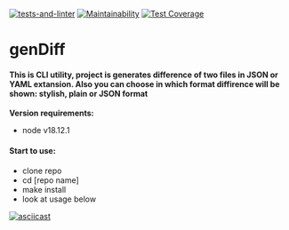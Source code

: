 [![tests-and-linter](https://github.com/Bobronaud/frontend-project-46/actions/workflows/tests-and-linter.yml/badge.svg)](https://github.com/Bobronaud/frontend-project-46/actions/workflows/tests-and-linter.yml)
[![Maintainability](https://api.codeclimate.com/v1/badges/c070aea8963d28ad8455/maintainability)](https://codeclimate.com/github/Bobronaud/frontend-project-46/maintainability)
[![Test Coverage](https://api.codeclimate.com/v1/badges/c070aea8963d28ad8455/test_coverage)](https://codeclimate.com/github/Bobronaud/frontend-project-46/test_coverage)
# genDiff
#### This is CLI utility, project is generates difference of two files in JSON or YAML extansion. Also you can choose in which format diffirence will be shown: stylish, plain or JSON format

**Version requirements:**
- node v18.12.1

#### Start to use:
- clone repo
- cd [repo name]
- make install
- look at usage below

[![asciicast](https://asciinema.org/a/569731.svg)](https://asciinema.org/a/569731)
